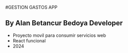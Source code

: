#GESTION GASTOS APP

## By Alan Betancur Bedoya Developer

- Proyecto movil para consumir servicios web
- React funcional
- 2024